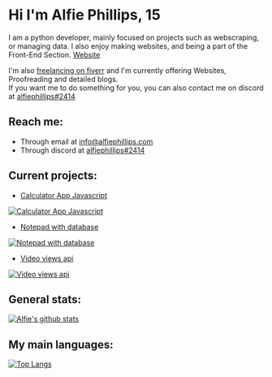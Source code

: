 # Hi I'm Alfie Phillips, 15

I am a python developer, mainly focused on
projects such as webscraping, or managing data.
I also enjoy making websites, and being a part
of the Front-End Section. [Website](https://www.alfiephillips.com)

I'm also [freelancing on fiverr](https://www.fiverr.com/alfiephillips?up_rollout=true) and I'm currently offering Websites, Proofreading and detailed blogs.  
If you want me to do something for you, you can also contact me on discord at 
[alfiephillips#2414](https://discord.com/users/469240068591190020)


## Reach me:
- Through email at [info@alfiephillips.com](mailto://info@alfiephillips.com)
- Through discord at [alfiephillips#2414](https://discord.com/users/469240068591190020)

## Current projects:

  - [Calculator App Javascript](https://github.com/AlfiePhillips/calculator-javascript)
  
  [![Calculator App Javascript](https://github-readme-stats.vercel.app/api/pin/?username=AlfiePhillips&repo=calculator-javascript&theme=react)](https://github.com/AlfiePhillips/calculator-javascript)

  - [Notepad with database](https://github.com/AlfiePhillips/notepad)
  
  [![Notepad with database](https://github-readme-stats.vercel.app/api/pin/?username=AlfiePhillips&repo=notepad&theme=react)](https://github.com/AlfiePhillips/notepad)

  - [Video views api](https://github.com/AlfiePhillips/video-views-db)
  
  [![Video views api](https://github-readme-stats.vercel.app/api/pin/?username=AlfiePhillips&repo=video-views-db&theme=react)](https://github.com/AlfiePhillips/video-views-db)

## General stats:
[![Alfie's github stats](https://github-readme-stats.vercel.app/api?username=AlfiePhillips&show_icons=true&count_private=true&include_all_commits=true&theme=react)](https://github.com/AlfiePhillips?tab=repositories)

## My main languages:
[![Top Langs](https://github-readme-stats.vercel.app/api/top-langs/?username=AlfiePhillips&layout=compact&langs_count=3&theme=react)](https://github.com/takos22?tab=repositories)
